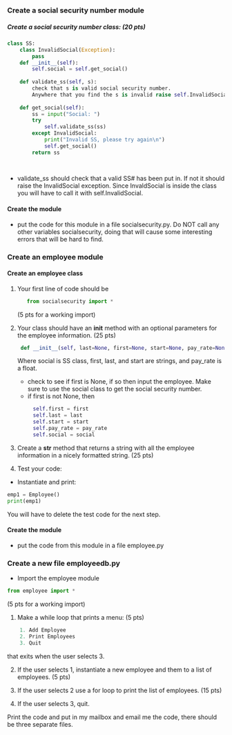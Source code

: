 ### Create a social security number module
##### Create a social security number class: (20 pts)
```python
class SS:
    class InvalidSocial(Exception):
        pass
    def __init__(self):
        self.social = self.get_social()
    
    def validate_ss(self, s):
        check that s is valid social security number.
        Anywhere that you find the s is invalid raise self.InvalidSocial
    
    def get_social(self):
        ss = input("Social: ")
        try
            self.validate_ss(ss)
        except InvalidSocial:
            print("Invalid SS, please try again\n")
            self.get_social()  
        return ss
        
        
```
- validate_ss should check that a valid SS# has been put in. If not it should raise the InvalidSocial exception. Since InvaldSocial is inside the class you will have to call it with self.InvalidSocial.

#### Create the module
- put the code for this module in a file socialsecurity.py. Do NOT call any other variables socialsecurity, doing that will cause some interesting errors that will be hard to find.

### Create an employee module
#### Create an employee class
1. Your first line of code should be 

    ```python
       from socialsecurity import *
    ```
    (5 pts for a working import)
2. Your class should have an __init__ method with an optional parameters for the employee information. (25 pts)
   ```python
    def __init__(self, last=None, first=None, start=None, pay_rate=None, social=None)
   ```
   Where social is SS class, first, last, and start are strings, and pay_rate is a float. 
   - check to see if first is None, if so then input the employee. Make sure to use the social class to get the social
     security number.
   - if first is not None, then
   ```python
        self.first = first
        self.last = last
        self.start = start
        self.pay_rate = pay_rate
        self.social = social
    ```

3. Create a __str__ method that returns a string with all the employee information in a nicely formatted string. (25 pts)

4. Test your code:

- Instantiate and print:
```python
emp1 = Employee()
print(emp1)
```

You will have to delete the test code for the next step.

#### Create the module
- put the code from this module in a file employee.py

### Create a new file employeedb.py

- Import the employee module
```python
from employee import *
```
(5 pts for a working import)
1. Make a while loop that prints a menu: (5 pts)
```python
    1. Add Employee
    2. Print Employees
    3. Quit
```
that exits when the user selects 3.

2. If the user selects 1, instantiate a new employee and them to a list of employees. (5 pts)

3. If the user selects 2 use a for loop to print the list of employees. (15 pts)

4. If the user selects 3, quit.


Print the code and put in my mailbox and email me the code, there should be three separate files.
